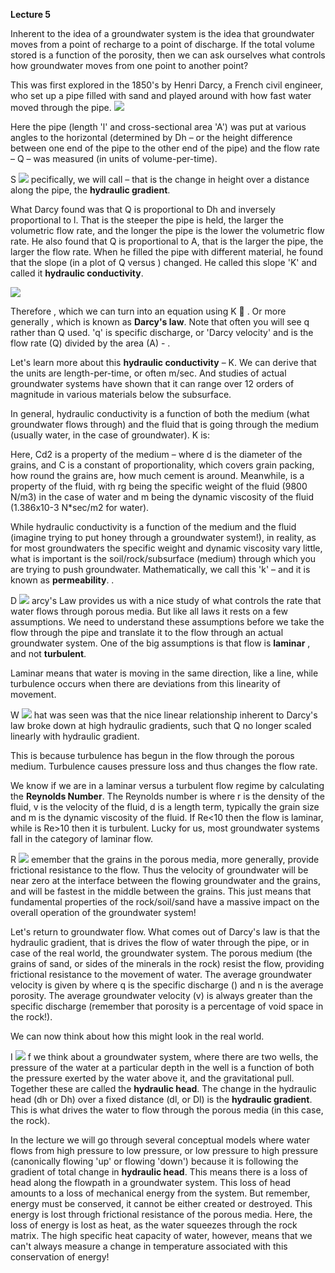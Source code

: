 **Lecture 5**

Inherent to the idea of a groundwater system is the idea that groundwater moves from a point of recharge to a point of discharge. If the total volume stored is a function of the porosity, then we can ask ourselves what controls how groundwater moves from one point to another point?

This was first explored in the 1850's by Henri Darcy, a French civil engineer, who set up a pipe filled with sand and played around with how fast water moved through the pipe. ![](RackMultipart20220928-1-2epqhj_html_cf2d7bf609d0ee7a.gif)

Here the pipe (length 'l' and cross-sectional area 'A') was put at various angles to the horizontal (determined by Dh – or the height difference between one end of the pipe to the other end of the pipe) and the flow rate – Q – was measured (in units of volume-per-time).

S ![](RackMultipart20220928-1-2epqhj_html_517094f24ec045dd.jpg) pecifically, we will call – that is the change in height over a distance along the pipe, the **hydraulic gradient**.

What Darcy found was that Q is proportional to Dh and inversely proportional to l. That is the steeper the pipe is held, the larger the volumetric flow rate, and the longer the pipe is the lower the volumetric flow rate. He also found that Q is proportional to A, that is the larger the pipe, the larger the flow rate. When he filled the pipe with different material, he found that the slope (in a plot of Q versus ) changed. He called this slope 'K' and called it **hydraulic conductivity**.

![](RackMultipart20220928-1-2epqhj_html_37b0106fbdfd7d6a.png)

Therefore , which we can turn into an equation using K  . Or more generally , which is known as **Darcy's law**. Note that often you will see q rather than Q used. 'q' is specific discharge, or 'Darcy velocity' and is the flow rate (Q) divided by the area (A) - .

Let's learn more about this **hydraulic conductivity** – K. We can derive that the units are length-per-time, or often m/sec. And studies of actual groundwater systems have shown that it can range over 12 orders of magnitude in various materials below the subsurface.

In general, hydraulic conductivity is a function of both the medium (what groundwater flows through) and the fluid that is going through the medium (usually water, in the case of groundwater). K is:

Here, Cd2 is a property of the medium – where d is the diameter of the grains, and C is a constant of proportionality, which covers grain packing, how round the grains are, how much cement is around. Meanwhile, is a property of the fluid, with rg being the specific weight of the fluid (9800 N/m3) in the case of water and m being the dynamic viscosity of the fluid (1.386x10-3 N\*sec/m2 for water).

While hydraulic conductivity is a function of the medium and the fluid (imagine trying to put honey through a groundwater system!), in reality, as for most groundwaters the specific weight and dynamic viscosity vary little, what is important is the soil/rock/subsurface (medium) through which you are trying to push groundwater. Mathematically, we call this 'k' – and it is known as **permeability**. .

D ![](RackMultipart20220928-1-2epqhj_html_8b5aaf70d6bf2a09.png) arcy's Law provides us with a nice study of what controls the rate that water flows through porous media. But like all laws it rests on a few assumptions. We need to understand these assumptions before we take the flow through the pipe and translate it to the flow through an actual groundwater system. One of the big assumptions is that flow is **laminar** , and not **turbulent**.

Laminar means that water is moving in the same direction, like a line, while turbulence occurs when there are deviations from this linearity of movement.

W ![](RackMultipart20220928-1-2epqhj_html_a80d8b7b2de0bb2e.gif) hat was seen was that the nice linear relationship inherent to Darcy's law broke down at high hydraulic gradients, such that Q no longer scaled linearly with hydraulic gradient.

This is because turbulence has begun in the flow through the porous medium. Turbulence causes pressure loss and thus changes the flow rate.

We know if we are in a laminar versus a turbulent flow regime by calculating the **Reynolds Number**. The Reynolds number is where r is the density of the fluid, v is the velocity of the fluid, d is a length term, typically the grain size and m is the dynamic viscosity of the fluid. If Re\<10 then the flow is laminar, while is Re\>10 then it is turbulent. Lucky for us, most groundwater systems fall in the category of laminar flow.

R ![](RackMultipart20220928-1-2epqhj_html_d217f0d94df5aeda.png) emember that the grains in the porous media, more generally, provide frictional resistance to the flow. Thus the velocity of groundwater will be near zero at the interface between the flowing groundwater and the grains, and will be fastest in the middle between the grains. This just means that fundamental properties of the rock/soil/sand have a massive impact on the overall operation of the groundwater system!

Let's return to groundwater flow. What comes out of Darcy's law is that the hydraulic gradient, that is drives the flow of water through the pipe, or in case of the real world, the groundwater system. The porous medium (the grains of sand, or sides of the minerals in the rock) resist the flow, providing frictional resistance to the movement of water. The average groundwater velocity is given by where q is the specific discharge () and n is the average porosity. The average groundwater velocity (v) is always greater than the specific discharge (remember that porosity is a percentage of void space in the rock!).

We can now think about how this might look in the real world.

I ![](RackMultipart20220928-1-2epqhj_html_95aa223d3cdfc834.gif) f we think about a groundwater system, where there are two wells, the pressure of the water at a particular depth in the well is a function of both the pressure exerted by the water above it, and the gravitational pull. Together these are called the **hydraulic head**. The change in the hydraulic head (dh or Dh) over a fixed distance (dl, or Dl) is the **hydraulic gradient**. This is what drives the water to flow through the porous media (in this case, the rock).

In the lecture we will go through several conceptual models where water flows from high pressure to low pressure, or low pressure to high pressure (canonically flowing 'up' or flowing 'down') because it is following the gradient of total change in **hydraulic head**. This means there is a loss of head along the flowpath in a groundwater system. This loss of head amounts to a loss of mechanical energy from the system. But remember, energy must be conserved, it cannot be either created or destroyed. This energy is lost through frictional resistance of the porous media. Here, the loss of energy is lost as heat, as the water squeezes through the rock matrix. The high specific heat capacity of water, however, means that we can't always measure a change in temperature associated with this conservation of energy!